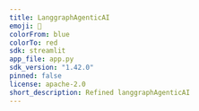 ```yaml
---
title: LanggraphAgenticAI
emoji: 🐨
colorFrom: blue
colorTo: red
sdk: streamlit
app_file: app.py
sdk_version: "1.42.0"
pinned: false
license: apache-2.0
short_description: Refined langgraphAgenticAI
---
```

